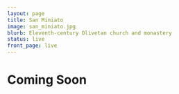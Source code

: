 ```yaml
---
layout: page
title: San Miniato
image: san_miniato.jpg
blurb: Eleventh-century Olivetan church and monastery
status: live
front_page: live
---
```


# Coming Soon
